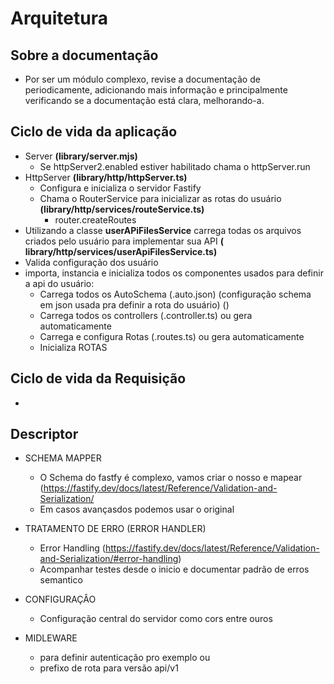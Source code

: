 # Arquitetura

## Sobre a documentação

- Por ser um módulo complexo, revise a documentação de periodicamente, adicionando mais informação e principalmente
  verificando se a documentação está clara, melhorando-a.

## Ciclo de vida da aplicação

* Server **(library/server.mjs)**
  * Se httpServer2.enabled estiver habilitado chama o httpServer.run
* HttpServer **(library/http/httpServer.ts)**
  * Configura e inicializa o servidor Fastify
  * Chama o RouterService para inicializar as rotas do usuário **(library/http/services/routeService.ts)**
    * router.createRoutes
* Utilizando a classe **userAPiFilesService** carrega todas os arquivos criados pelo usuário para implementar sua API **(
  library/http/services/userApiFilesService.ts)**
* Valida configuração dos usuário
* importa, instancia e inicializa todos os componentes usados para definir a api do usuário:
  * Carrega todos os AutoSchema (.auto.json) (configuração schema em json usada pra definir a rota do usuário) ()
  * Carrega todos os controllers (.controller.ts) ou gera automaticamente
  * Carrega e configura Rotas (.routes.ts) ou gera automaticamente
  * Inicializa ROTAS

## Ciclo de vida da Requisição

*

## Descriptor

- SCHEMA MAPPER

  - O Schema do fastfy é complexo, vamos criar o nosso e
    mapear (https://fastify.dev/docs/latest/Reference/Validation-and-Serialization/
  - Em casos avançasdos podemos usar o original

- TRATAMENTO DE ERRO (ERROR HANDLER)

  - Error Handling (https://fastify.dev/docs/latest/Reference/Validation-and-Serialization/#error-handling)
  - Acompanhar testes desde o inicio e documentar padrão de erros semantico

- CONFIGURAÇÂO

  - Configuração central do servidor como cors entre ouros

- MIDLEWARE
  - para definir autenticação pro exemplo ou
  - prefixo de rota para versão api/v1
